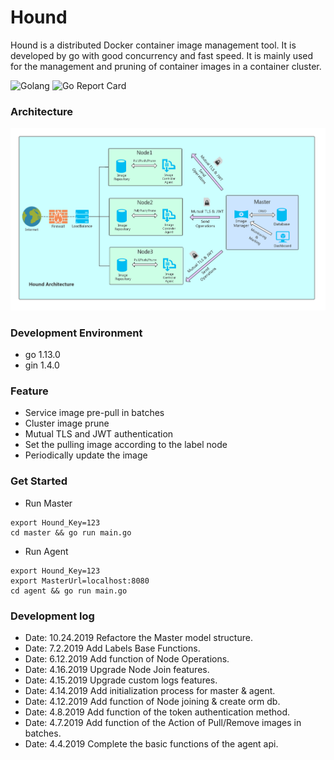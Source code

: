 # Hound
Hound is a distributed Docker container image management tool.
It is developed by go with good concurrency and fast speed.
It is mainly used for the management and pruning of container images in a container cluster.

![Golang](https://img.shields.io/badge/Language%20-go-green)
![Go Report Card](https://goreportcard.com/badge/github.com/NJUPT-ISL/Hound) 


### Architecture

![arch](./images/HoundArchitecture.jpg)

### Development Environment

- go 1.13.0
- gin 1.4.0

### Feature
- Service image pre-pull in batches
- Cluster image prune
- Mutual TLS and JWT authentication
- Set the pulling image according to the label node
- Periodically update the image

### Get Started

- Run Master
```shell
export Hound_Key=123 
cd master && go run main.go
```
- Run Agent 
```shell
export Hound_Key=123 
export MasterUrl=localhost:8080
cd agent && go run main.go
```

### Development log
- Date: 10.24.2019 Refactore the Master model structure.
- Date: 7.2.2019  Add Labels Base Functions.
- Date: 6.12.2019 Add function of Node Operations.
- Date: 4.16.2019 Upgrade Node Join features.
- Date: 4.15.2019 Upgrade custom logs features.
- Date: 4.14.2019 Add initialization process for master & agent.
- Date: 4.12.2019 Add function of Node joining & create orm db. 
- Date: 4.8.2019  Add function of the token authentication method.
- Date: 4.7.2019  Add function of the Action of Pull/Remove images in batches.
- Date: 4.4.2019  Complete the basic functions of the agent api.
